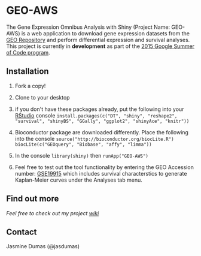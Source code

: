 # GEO-AWS
The Gene Expression Omnibus Analysis with Shiny (Project Name: GEO-AWS) is a web application to download gene expression datasets from the [GEO Repository](http://www.ncbi.nlm.nih.gov/geo/browse/) and perform differential expression and survival analyses. This project is currently in **development** as part of the [2015 Google Summer of Code program](http://www.google-melange.com/gsoc/homepage/google/gsoc2015).


## Installation
1. Fork a copy!
2. Clone to your desktop
3. if you don't have these packages already, put the following into your [RStudio](http://www.rstudio.com/) console `install.packages(c("DT", "shiny", "reshape2", "survival", "shinyBS", "GGally", "ggplot2", "shinyAce", "knitr"))`
  4.  Bioconductor package are downloaded differently. Place the following into the console
  `source("http://bioconductor.org/biocLite.R")`                                                                       
    `biocLite(c("GEOquery", "Biobase", "affy", "limma"))`

5. In the console `library(shiny)` then `runApp("GEO-AWS")`
6. Feel free to test out the tool functionality by entering the GEO Accession number: [GSE19915](http://www.ncbi.nlm.nih.gov/geo/query/acc.cgi?acc=GSE19915) which includes survival characterstics to generate Kaplan-Meier curves under the Analyses tab menu.


## Find out more
_Feel free to check out my project [wiki](https://github.com/jasdumas/GEO-AWS/wiki)_


## Contact
Jasmine Dumas (@jasdumas)


